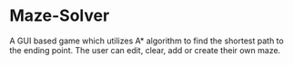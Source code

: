 # Maze-Solver
A GUI based game which utilizes A* algorithm to find the shortest path to the ending point. The user can edit, clear, add or create their own maze.
